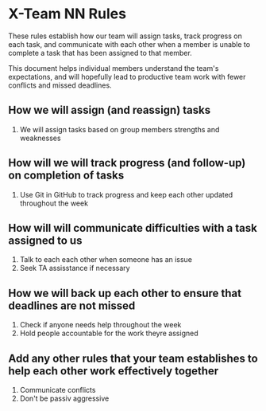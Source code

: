 # X-Team NN Rules

These rules establish how our team will assign tasks,
track progress on each task, and communicate with each other 
when a member is unable to complete a task that has been assigned to that member.

This document helps individual members understand the team's expectations,
and will hopefully lead to productive team work with fewer conflicts
and missed deadlines.

## How we will assign (and reassign) tasks
1. We will assign tasks based on group members strengths and weaknesses


## How will we will track progress (and follow-up) on completion of tasks
1. Use Git in GitHub to track progress and keep each other updated throughout the week


## How will will communicate difficulties with a task assigned to us
1. Talk to each each other when someone has an issue
1. Seek TA assisstance if necessary


## How we will back up each other to ensure that deadlines are not missed
1. Check if anyone needs help throughout the week
1. Hold people accountable for the work theyre assigned


## Add any other rules that your team establishes to help each other work effectively together
1. Communicate conflicts
1. Don't be passiv aggressive
